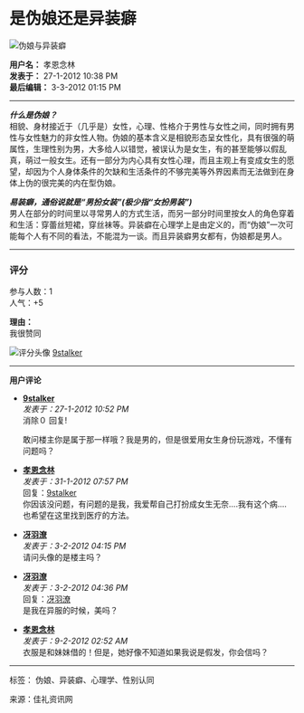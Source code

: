 # 是伪娘还是异装癖

![伪娘与异装癖](static/image/common/hot_3.gif)

**用户名：** 孝恩念林  
**发表于：** 27-1-2012 10:38 PM  
**最后编辑：** 3-3-2012 01:15 PM  

---

***什么是伪娘？***  
相貌、身材接近于（几乎是）女性，心理、性格介于男性与女性之间，同时拥有男性与女性魅力的非女性人物。伪娘的基本含义是相貌形态呈女性化，具有很强的萌属性，生理性别为男，大多给人以错觉，被误认为是女生，有的甚至能够以假乱真，萌过一般女生。还有一部分为内心具有女性心理，而且主观上有变成女生的愿望，却因为个人身体条件的欠缺和生活条件的不够完美等外界因素而无法做到在身体上伪的很完美的内在型伪娘。  

***易装癖，通俗说就是“男扮女装”(极少指“女扮男装”)***  
男人在部分的时间里以寻常男人的方式生活，而另一部分时间里按女人的角色穿着和生活：穿蕾丝短裙，穿丝袜等。异装癖在心理学上是由定义的，而“伪娘”一次可能每个人有不同的看法，不能混为一谈。而且异装癖男女都有，伪娘都是男人。

---

### 评分
参与人数：1  
人气：+5

**理由：**  
我很赞同

![评分头像](https://u2023.cari.com.my/data/avatar/001/63/15/46_avatar_small.jpg) [9stalker](home.php?mod=space&uid=1631546)  

--- 

**用户评论**  

- **[9stalker](home.php?mod=space&uid=1631546)**  
  _发表于：27-1-2012 10:52 PM_  
  消除０ 回复!  

  敢问楼主你是属于那一样哦？我是男的，但是很爱用女生身份玩游戏，不懂有问题吗？

- **[孝恩念林](home.php?mod=space&uid=238698)**  
  _发表于：31-1-2012 07:57 PM_  
  回复：[9stalker](http://cforum.cari.com.my/redirect.php?goto=findpost&pid=96581115&ptid=2664136)  
  你因该没问题，有问题的是我，我爱帮自己打扮成女生无奈....我有这个病....也希望在这里找到医疗的方法。

- **[冴羽潦](home.php?mod=space&uid=1796999)**  
  _发表于：3-2-2012 04:15 PM_  
  请问头像的是楼主吗？

- **[冴羽潦](home.php?mod=space&uid=1796999)**  
  _发表于：3-2-2012 04:36 PM_  
  回复：[冴羽潦](http://cforum.cari.com.my/redirect.php?goto=findpost&pid=96775540&ptid=2664136)  
  是我在异服的时候，美吗？

- **[孝恩念林](home.php?mod=space&uid=238698)**  
  _发表于：9-2-2012 02:52 AM_  
  衣服是和妹妹借的！但是，她好像不知道如果我说是假发，你会信吗？

---

标签： 伪娘、异装癖、心理学、性别认同  

来源：佳礼资讯网